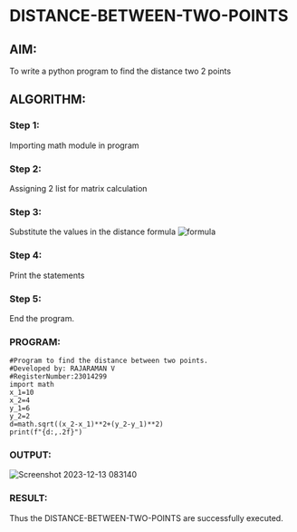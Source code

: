 # DISTANCE-BETWEEN-TWO-POINTS

## AIM:
To write a python program to find the distance two 2 points
## ALGORITHM:
### Step 1:
Importing math module in program

### Step 2:
Assigning 2 list for matrix calculation

### Step 3: 
Substitute the values in the distance formula  ![formula](https://github.com/Rajaraman77/DISTANCE-BETWEEN-TWO-POINTS/assets/150319383/47062b56-1620-4eae-9495-4f688951e829)


### Step 4:
Print the statements

### Step 5:
End the program.
### PROGRAM:
```
#Program to find the distance between two points.
#Developed by: RAJARAMAN V
#RegisterNumber:23014299
import math
x_1=10
x_2=4
y_1=6
y_2=2
d=math.sqrt((x_2-x_1)**2+(y_2-y_1)**2)
print(f"{d:,.2f}")
``` 
### OUTPUT:
![Screenshot 2023-12-13 083140](https://github.com/Rajaraman77/DISTANCE-BETWEEN-TWO-POINTS/assets/150319383/399803b9-bc12-4255-ab1d-3709eefcab28)

### RESULT:
Thus the DISTANCE-BETWEEN-TWO-POINTS are successfully executed.
